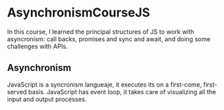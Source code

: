 # AsynchronismCourseJS
<p>In this course, I learned the principal structures of JS to work with asyncronism: call backs, promises and sync and await, and doing some challenges with APIs.</p>

## Asynchronism
<p>JavaScript is a syncronism langueaje, it executes its on a first-come, first-served basis. JavaScript has event loop, it takes care of visualizing all the input and output processes.</p>